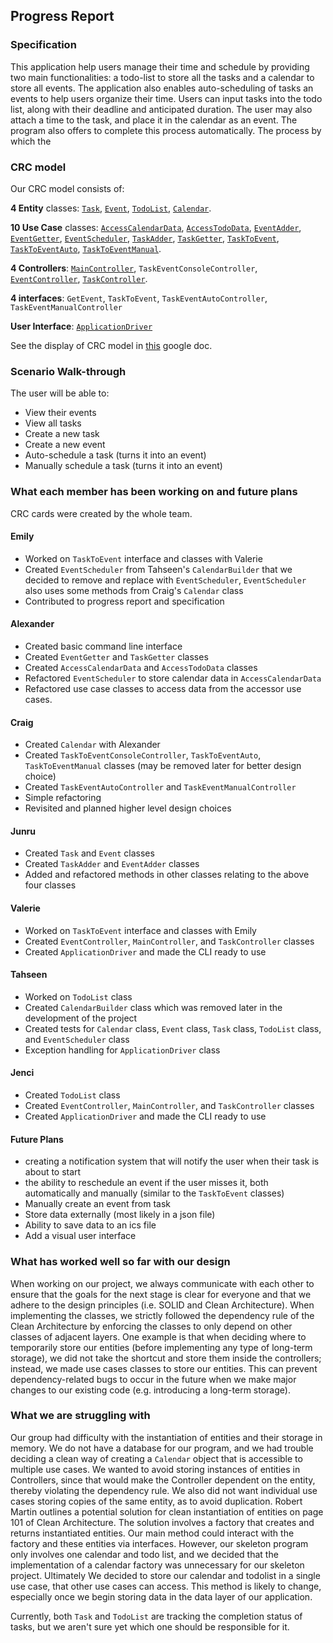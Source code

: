 ## Progress Report

### Specification
This application help users manage their time and schedule by providing
two main functionalities: a todo-list to store all the tasks and a calendar 
to store all events. The application also enables auto-scheduling of tasks
an events to help users organize their time. Users can input tasks into the todo list, along with their deadline and anticipated duration. The user may also attach a time to the task, and place it in the calendar as an event. The program also offers to complete this process automatically. The process by which the 

### CRC model
Our CRC model consists of: 

**4 Entity** classes: 
[`Task`](https://github.com/CSC207-UofT/course-project-time/blob/main/crcCards/entity/Task), 
[`Event`](https://github.com/CSC207-UofT/course-project-time/blob/main/crcCards/entity/Event),
[`TodoList`](https://github.com/CSC207-UofT/course-project-time/blob/main/crcCards/entity/TodoList),
[`Calendar`](https://github.com/CSC207-UofT/course-project-time/blob/main/crcCards/entity/Calendar).

**10 Use Case** classes: 
[`AccessCalendarData`](https://github.com/CSC207-UofT/course-project-time/blob/main/crcCards/use_case/AccessCalendarData),
[`AccessTodoData`](https://github.com/CSC207-UofT/course-project-time/blob/main/crcCards/use_case/AccessTodoData),
[`EventAdder`](https://github.com/CSC207-UofT/course-project-time/blob/main/crcCards/use_case/EventAdder), 
[`EventGetter`](https://github.com/CSC207-UofT/course-project-time/blob/main/crcCards/use_case/EventGetter), 
[`EventScheduler`](https://github.com/CSC207-UofT/course-project-time/blob/main/crcCards/use_case/EventScheduler), 
[`TaskAdder`](https://github.com/CSC207-UofT/course-project-time/blob/main/crcCards/use_case/TaskAdder), 
[`TaskGetter`](https://github.com/CSC207-UofT/course-project-time/blob/main/crcCards/use_case/TaskGetter), 
[`TaskToEvent`](https://github.com/CSC207-UofT/course-project-time/blob/main/crcCards/use_case/TaskToEvent),
[`TaskToEventAuto`](https://github.com/CSC207-UofT/course-project-time/blob/main/crcCards/use_case/TaskToEventAuto),
[`TaskToEventManual`](https://github.com/CSC207-UofT/course-project-time/blob/main/crcCards/use_case/TaskToEventManual).

**4 Controllers**: 
[`MainController`](https://github.com/CSC207-UofT/course-project-time/blob/main/crcCards/controllers/MainController), 
`TaskEventConsoleController`,
[`EventController`](https://github.com/CSC207-UofT/course-project-time/blob/main/crcCards/controllers/EventController), 
[`TaskController`](https://github.com/CSC207-UofT/course-project-time/blob/main/crcCards/controllers/TaskController).


**4 interfaces**: 
`GetEvent`, 
`TaskToEvent`, 
`TaskEventAutoController`, 
`TaskEventManualController`

**User Interface**: 
[`ApplicationDriver`](https://github.com/CSC207-UofT/course-project-time/blob/main/crcCards/ApplicationDriver)

See the display of CRC model in [this](https://docs.google.com/document/d/1YTfGWKZDEcyUZQwhMmWOKlNjJ1-Js9C3Dfnd-Lw-5Y4/edit) google doc.

### Scenario Walk-through
The user will be able to: 
* View their events
* View all tasks
* Create a new task
* Create a new event
* Auto-schedule a task (turns it into an event)
* Manually schedule a task (turns it into an event)

### What each member has been working on and future plans
CRC cards were created by the whole team.

#### Emily
* Worked on `TaskToEvent` interface and classes with Valerie
* Created `EventScheduler` from Tahseen's `CalendarBuilder` that we decided to remove and replace with 
`EventScheduler`, `EventScheduler` also uses some methods from Craig's `Calendar` class
* Contributed to progress report and specification


#### Alexander
* Created basic command line interface
* Created `EventGetter` and `TaskGetter` classes
* Created `AccessCalendarData` and `AccessTodoData` classes
* Refactored `EventScheduler` to store calendar data in `AccessCalendarData`
* Refactored use case classes to access data from the accessor use cases.


#### Craig
* Created `Calendar` with Alexander
* Created `TaskToEventConsoleController`, `TaskToEventAuto`, `TaskToEventManual` classes (may be removed later for better design choice)
* Created `TaskEventAutoController` and `TaskEventManualController`
* Simple refactoring
* Revisited and planned higher level design choices

#### Junru
* Created `Task` and `Event` classes
* Created `TaskAdder` and `EventAdder` classes
* Added and refactored methods in other classes relating to the above four classes

#### Valerie
* Worked on `TaskToEvent` interface and classes with Emily
* Created `EventController`, `MainController`, and `TaskController` classes
* Created `ApplicationDriver` and made the CLI ready to use

#### Tahseen
* Worked on `TodoList` class
* Created `CalendarBuilder` class which was removed later in the development of the project
* Created tests for `Calendar` class, `Event` class, `Task` class, `TodoList` class, and `EventScheduler` class
* Exception handling for `ApplicationDriver` class

#### Jenci
* Created `TodoList` class
* Created `EventController`, `MainController`, and `TaskController` classes
* Created `ApplicationDriver` and made the CLI ready to use

#### Future Plans
* creating a notification system that will notify the user when their task is about to start
* the ability to reschedule an event if the user misses it, both automatically and manually (similar to the `TaskToEvent`
classes)
* Manually create an event from task
* Store data externally (most likely in a json file)
* Ability to save data to an ics file
* Add a visual user interface

### What has worked well so far with our design

When working on our project, we always communicate with each other to ensure that the
goals for the next stage is clear for everyone and that we adhere to the design principles
(i.e. SOLID and Clean Architecture). When implementing the classes, we strictly followed the
dependency rule of the Clean Architecture by enforcing the classes to only depend on other
classes of adjacent layers. One example is that when deciding where to temporarily store
our entities (before implementing any type of long-term storage), we did not take the shortcut and
store them inside the controllers; instead, we made use cases classes to store our entities.
This can prevent dependency-related bugs to occur in the future when we
make major changes to our existing code (e.g. introducing a long-term storage).


### What we are struggling with

Our group had difficulty with the instantiation of entities and their storage in 
memory. We do not have a database for our program, and we had trouble deciding a clean way of 
creating a `Calendar` object that is accessible to multiple use cases.
We wanted to avoid storing instances of entities in Controllers, since 
that would make the Controller dependent on the entity, thereby
violating the dependency rule. We also did not want individual use cases
storing copies of the same entity, as to avoid duplication. Robert Martin 
outlines a potential solution for clean instantiation of entities
on page 101 of Clean Architecture. The solution involves a factory that creates 
and returns instantiated entities. Our main method could interact with the factory
and these entities via interfaces. However, our skeleton program only involves 
one calendar and todo list, and we decided that the implementation of a calendar 
factory was unnecessary for our skeleton project. Ultimately We decided to store 
our calendar and todolist in a single use case, that other use cases can access. 
This method is likely to change, especially once we begin storing data in the 
data layer of our application.

Currently, both `Task` and `TodoList` are tracking the completion status of tasks,
but we aren't sure yet which one should be responsible for it.
